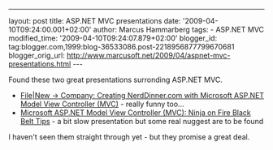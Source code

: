 ---
layout: post
title: ASP.NET MVC presentations date: '2009-04-10T09:24:00.001+02:00'
author: Marcus Hammarberg
tags: -
ASP.NET MVC modified_time: '2009-04-10T09:24:07.879+02:00'
blogger_id: tag:blogger.com,1999:blog-36533086.post-2218956877799670681
blogger_orig_url: http://www.marcusoft.net/2009/04/aspnet-mvc-presentations.html ---

Found these two great presentations surronding ASP.NET MVC.

-   <a href="http://videos.visitmix.com/MIX09/T49F" target="_blank">File|New
    -&gt; Company: Creating NerdDinner.com with Microsoft ASP.NET Model View
    Controller (MVC)</a> - really funny too...
-   <a href="http://videos.visitmix.com/MIX09/T44F"
    target="_blank">Microsoft ASP.NET Model View Controller (MVC): Ninja on
    Fire Black Belt Tips</a> - a bit slow presentation but some real
    nuggest are to be found

I haven't seen them straight through yet - but they promise a great
deal.
